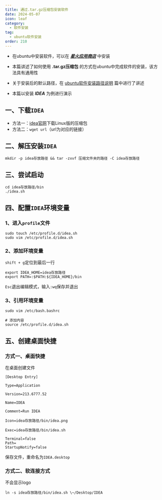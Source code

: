 ```yaml
---
title: 通过.tar.gz压缩包安装软件
date: 2024-05-07
icon: leaf
category:
  - 软件安装
tag:
  - ubuntu软件安装
order: 210
---
```


- 在ubuntu中安装软件，可以在 [***星火应用商店***](https://spark-app.store/download) 中安装

- 本篇讲述了如何使用 **.tar.gz压缩包** 的方式在ubuntu中完成软件的安装，该方法具有通用性

- 关于安装后的默认路径，在 [ubuntu软件安装路径说明](/posts/server/ubuntu软件安装路径说明) 篇中进行了讲述

- 本篇以安装 ***IDEA*** 为例进行演示

## 一、下载`IDEA`

*   方法一：[idea官网](https://www.jetbrains.com/idea/download/?section=linux)下载Linux版的压缩包
*   方法二：`wget url`（url为对应的链接）

## 二、解压安装`IDEA`

```
mkdir -p idea存放路径 && tar -zxvf 压缩文件夹的路径 -C idea存放路径
```

## 三、尝试启动

```
cd idea存放路径/bin
./idea.sh
```

## 四、配置`IDEA`环境变量

### 1、进入`profile`文件

```
sudo touch /etc/profile.d/idea.sh
sudo vim /etc/profile.d/idea.sh
```

### 2、添加环境变量

`shift + g`定位到最后一行

```
export IDEA_HOME=idea存放路径
export PATH=:$PATH:${IDEA_HOME}/bin
```

`Esc`退出编辑模式，输入`:wq`保存并退出

### 3、引用环境变量

```
sudo vim /etc/bash.bashrc

# 添加内容
source /etc/profile.d/idea.sh
```

## 五、创建桌面快捷

### 方式一、桌面快捷
在桌面创建文件

```
[Desktop Entry]

Type=Application

Version=213.6777.52

Name=IDEA

Comment=Run IDEA

Icon=idea存放路径/bin/idea.png

Exec=idea存放路径/bin/idea.sh

Terminal=false
Path=
StartupNotify=false
```

保存文件，重命名为`IDEA.desktop`

### 方式二、软连接方式

不会显示logo

```
ln -s idea存放路径/bin/idea.sh \~/Desktop/IDEA
```